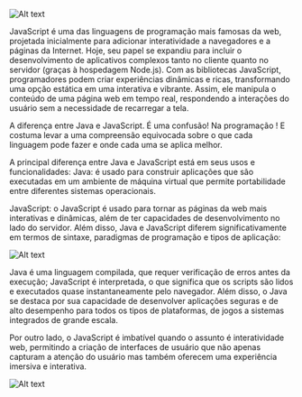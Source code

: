 ![Alt text](https://res.cloudinary.com/dsiexpoig/image/upload/b_rgb:333B4C/c_crop,ar_16:9/v1722803856/a48e1139-d99d-4075-96e9-0b7fb5fb9521.png)

JavaScript é uma das linguagens de programação mais famosas da web, projetada inicialmente para adicionar interatividade a navegadores e a páginas da Internet. Hoje, seu papel se expandiu para incluir o desenvolvimento de aplicativos complexos tanto no cliente quanto no servidor (graças à hospedagem Node.js).
Com as bibliotecas JavaScript, programadores podem criar experiências dinâmicas e ricas, transformando uma opção estática em uma interativa e vibrante. Assim, ele manipula o conteúdo de uma página web em tempo real, respondendo a interações do usuário sem a necessidade de recarregar a tela.

A diferença entre Java e JavaScript.
É uma confusão! Na programação ! E costuma levar a uma compreensão equivocada sobre o que cada linguagem pode fazer e onde cada uma se aplica melhor.

A principal diferença entre Java e JavaScript está em seus usos e funcionalidades:
Java:
é usado para construir aplicações que são executadas em um ambiente de máquina virtual que permite portabilidade entre diferentes sistemas operacionais.

JavaScript:
o JavaScript é usado para tornar as páginas da web mais interativas e dinâmicas, além de ter capacidades de desenvolvimento no lado do servidor.
Além disso, Java e JavaScript diferem significativamente em termos de sintaxe, paradigmas de programação e tipos de aplicação:

![Alt text](https://res.cloudinary.com/dsiexpoig/image/upload/v1722803751/b0246604-d13d-4729-8f99-82098b1b1cc6.png)

Java é uma linguagem compilada, que requer verificação de erros antes da execução;
JavaScript é interpretada, o que significa que os scripts são lidos e executados quase instantaneamente pelo navegador.
Além disso, o Java se destaca por sua capacidade de desenvolver aplicações seguras e de alto desempenho para todos os tipos de plataformas, de jogos a sistemas integrados de grande escala.

Por outro lado, o JavaScript é imbatível quando o assunto é interatividade web, permitindo a criação de interfaces de usuário que não apenas capturam a atenção do usuário mas também oferecem uma experiência imersiva e interativa.

![Alt text](https://res.cloudinary.com/dsiexpoig/image/upload/v1722804080/56dacf12-55c0-4e30-8385-316ceb808750.png)
